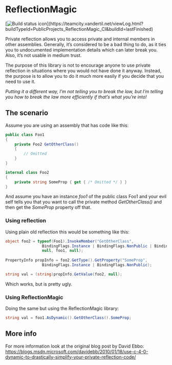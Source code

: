 # ReflectionMagic
[![Build status icon](https://teamcity.vandertil.net/app/rest/builds/buildType:(id:PublicProjects_ReflectionMagic_CI)/statusIcon)](https://teamcity.vandertil.net/viewLog.html?buildTypeId=PublicProjects_ReflectionMagic_CI&buildId=lastFinished)

Private reflection allows you to access private and internal members in other assemblies.  Generally, it’s considered to be a bad thing to do, as it ties you to undocumented implementation details which can later break you.  Also, it’s not usable in medium trust.

The purpose of this library is not to encourage anyone to use private reflection in situations where you would not have done it anyway.  Instead, the purpose is to allow you to do it much more easily if you decide that you need to use it. 

_Putting it a different way, I’m not telling you to break the law, but I’m telling you how to break the law more efficiently if that’s what you’re into!_

## The scenario

Assume you are using an assembly that has code like this:

```cs
public class Foo1 
{
    private Foo2 GetOtherClass() 
    { 
        // Omitted
    }
}

internal class Foo2 
{
    private string SomeProp { get { /* Omitted */ } }
}
```
And assume you have an instance _foo1_ of the public class Foo1 and your evil self tells you that you want to call the private method _GetOtherClass()_ and then get the _SomeProp_ property off that.

### Using reflection
Using plain old reflection this would be something like this:

```cs
object foo2 = typeof(Foo1).InvokeMember("GetOtherClass", 
                BindingFlags.Instance | BindingFlags.NonPublic | BindingFlags.InvokeMethod,
                null, foo1, null);
                
PropertyInfo propInfo = foo2.GetType().GetProperty("SomeProp",    
                BindingFlags.Instance | BindingFlags.NonPublic);

string val = (string)propInfo.GetValue(foo2, null);
```
Which works, but is pretty ugly.

### Using ReflectionMagic
Doing the same but using the ReflectionMagic library:
```cs
string val = foo1.AsDynamic().GetOtherClass().SomeProp;
```

## More info

For more information look at the original blog post by David Ebbo: https://blogs.msdn.microsoft.com/davidebb/2010/01/18/use-c-4-0-dynamic-to-drastically-simplify-your-private-reflection-code/
